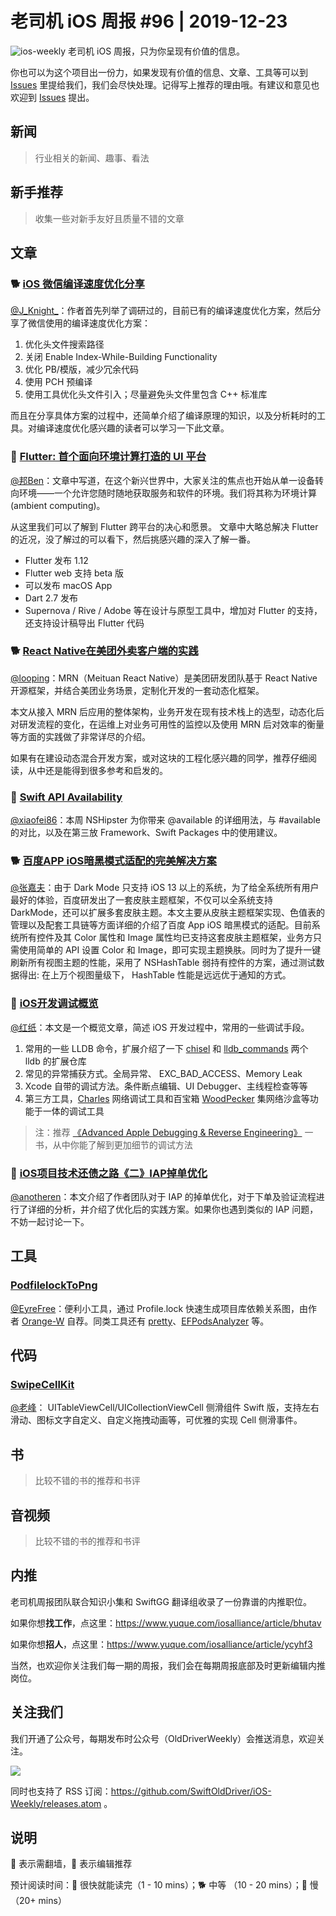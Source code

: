 # 老司机 iOS 周报 #96 | 2019-12-23

![ios-weekly](https://github.com/SwiftOldDriver/iOS-Weekly/blob/master/assets/ios-weekly.png?raw=true)
老司机 iOS 周报，只为你呈现有价值的信息。

你也可以为这个项目出一份力，如果发现有价值的信息、文章、工具等可以到 [Issues](https://github.com/SwiftOldDriver/iOS-Weekly/issues) 里提给我们，我们会尽快处理。记得写上推荐的理由哦。有建议和意见也欢迎到 [Issues](https://github.com/SwiftOldDriver/iOS-Weekly/issues) 提出。

## 新闻

> 行业相关的新闻、趣事、看法

## 新手推荐

> 收集一些对新手友好且质量不错的文章

## 文章


### 🐕 [iOS 微信编译速度优化分享](https://mp.weixin.qq.com/s/-wgBhE11xEXDS7Hqgq3FjA)

[@J_Knight_](https://github.com/knightsj)：作者首先列举了调研过的，目前已有的编译速度优化方案，然后分享了微信使用的编译速度优化方案：

1. 优化头文件搜索路径
2. 关闭 Enable Index-While-Building Functionality
3. 优化 PB/模版，减少冗余代码
4. 使用 PCH 预编译
5. 使用工具优化头文件引入；尽量避免头文件里包含 C++ 标准库

而且在分享具体方案的过程中，还简单介绍了编译原理的知识，以及分析耗时的工具。对编译速度优化感兴趣的读者可以学习一下此文章。

### 🐎 [Flutter: 首个面向环境计算打造的 UI 平台](https://mp.weixin.qq.com/s/ItRWmXPKt81tKLLTWoJqEQ)

[@邦Ben](https://weibo.com/linwenbang)：文章中写道，在这个新兴世界中，大家关注的焦点也开始从单一设备转向环境——一个允许您随时随地获取服务和软件的环境。我们将其称为环境计算 (ambient computing)。

从这里我们可以了解到 Flutter 跨平台的决心和愿景。 文章中大略总解决 Flutter 的近况，没了解过的可以看下，然后挑感兴趣的深入了解一番。

- Flutter 发布 1.12
- Flutter web 支持 beta 版
- 可以发布 macOS App
- Dart 2.7 发布
- Supernova / Rive / Adobe 等在设计与原型工具中，增加对 Flutter 的支持，还支持设计稿导出 Flutter 代码

### 🐕 [React Native在美团外卖客户端的实践](https://mp.weixin.qq.com/s/9wv4uHg51EELU0yoIFQw8A)

[@looping](https://github.com/looping)：MRN（Meituan React Native）是美团研发团队基于 React Native 开源框架，并结合美团业务场景，定制化开发的一套动态化框架。

本文从接入 MRN 后应用的整体架构，业务开发在现有技术栈上的选型，动态化后对研发流程的变化，在运维上对业务可用性的监控以及使用 MRN 后对效率的衡量等方面的实践做了非常详尽的介绍。

如果有在建设动态混合开发方案，或对这块的工程化感兴趣的同学，推荐仔细阅读，从中还是能得到很多参考和启发的。

### 🐎 [Swift API Availability](https://nshipster.com/available/)

[@xiaofei86](https://weibo.com/xuyafei86)：本周 NSHipster 为你带来 @available 的详细用法，与 #available 的对比，以及在第三放 Framework、Swift Packages 中的使用建议。

### 🐕 [百度APP iOS暗黑模式适配的完美解决方案](https://mp.weixin.qq.com/s/QOPCCIC-PbmUtuq2XUS34g)

[@张嘉夫](https://github.com/josephchang10)：由于 Dark Mode 只支持 iOS 13 以上的系统，为了给全系统所有用户最好的体验，百度研发出了一套皮肤主题框架，不仅可以全系统支持 DarkMode，还可以扩展多套皮肤主题。本文主要从皮肤主题框架实现、色值表的管理以及配套工具链等方面详细的介绍了百度 App iOS 暗黑模式的适配。目前系统所有控件及其 Color 属性和 Image 属性均已支持这套皮肤主题框架，业务方只需使用简单的 API 设置 Color 和 Image，即可实现主题换肤。同时为了提升一键刷新所有视图主题的性能，采用了 NSHashTable 弱持有控件的方案，通过测试数据得出: 在上万个视图量级下， HashTable 性能是远远优于通知的方式。

### 🐎 [iOS开发调试概览](https://www.cnblogs.com/kenshincui/p/11953536.html)

[@红纸](https://github.com/nianran)：本文是一个概览文章，简述 iOS 开发过程中，常用的一些调试手段。

1. 常用的一些 LLDB 命令，扩展介绍了一下 [chisel](https://github.com/facebook/chisel) 和 [lldb_commands](https://github.com/DerekSelander/LLDB) 两个 lldb 的扩展仓库
2. 常见的异常捕获方式。全局异常、 EXC_BAD_ACCESS、Memory Leak
3. Xcode 自带的调试方法。条件断点编辑、UI Debugger、主线程检查等等
4. 第三方工具，[Charles](https://www.charlesproxy.com/) 网络调试工具和百宝箱 [WoodPecker](https://apps.apple.com/cn/app/woodpecker/id1333548463?mt=12) 集网络沙盒等功能于一体的调试工具

> 注：推荐 [《Advanced Apple Debugging & Reverse Engineering》](https://store.raywenderlich.com/products/advanced-apple-debugging-and-reverse-engineering) 一书，从中你能了解到更加细节的调试方法

### 🐢 [iOS项目技术还债之路《二》IAP掉单优化](https://juejin.im/post/5df64beff265da33e97fcd2f)

[@anotheren](https://github.com/anotheren)：本文介绍了作者团队对于 IAP 的掉单优化，对于下单及验证流程进行了详细的分析，并介绍了优化后的实践方案。如果你也遇到类似的 IAP 问题，不妨一起讨论一下。

## 工具

### [PodfilelockToPng](https://github.com/Orange-W/PodfilelockToPng)

[@EyreFree](https://github.com/EyreFree)：便利小工具，通过 Profile.lock 快速生成项目库依赖关系图，由作者 [Orange-W](https://github.com/Orange-W) 自荐。同类工具还有 [pretty](https://github.com/octree/pretty)、[EFPodsAnalyzer](https://github.com/EyreFree/EFPodsAnalyzer) 等。

## 代码

### [SwipeCellKit](https://github.com/SwipeCellKit/SwipeCellKit)

[@老峰](https://GesanTung.github.io/)： UITableViewCell/UICollectionViewCell 侧滑组件 Swift 版，支持左右滑动、图标文字自定义、自定义拖拽动画等，可优雅的实现 Cell 侧滑事件。


## 书

> 比较不错的书的推荐和书评

## 音视频

> 比较不错的书的推荐和书评

## 内推

老司机周报团队联合知识小集和 SwiftGG 翻译组收录了一份靠谱的内推职位。

如果你想**找工作**，点这里：https://www.yuque.com/iosalliance/article/bhutav

如果你想**招人**，点这里：https://www.yuque.com/iosalliance/article/ycyhf3

当然，也欢迎你关注我们每一期的周报，我们会在每期周报底部及时更新编辑内推岗位。

## 关注我们

我们开通了公众号，每期发布时公众号（OldDriverWeekly）会推送消息，欢迎关注。

![](https://github.com/SwiftOldDriver/iOS-Weekly/blob/master/assets/qrcode_for_wechat.jpg?raw=true)

同时也支持了 RSS 订阅：https://github.com/SwiftOldDriver/iOS-Weekly/releases.atom 。

## 说明

🚧 表示需翻墙，🌟 表示编辑推荐

预计阅读时间：🐎 很快就能读完（1 - 10 mins）；🐕 中等 （10 - 20 mins）；🐢 慢（20+ mins）


